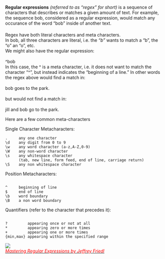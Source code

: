 **Regular expressions** 
*(referred to as “regex” for short)* is a sequence of characters that describes or matches a given amount of text. For example, the sequence bob, considered as a regular expression, would match any occurance of the word “bob” inside of another text.
<p style="font-family: monospace, serif; font-size:15pt">

Regex have both literal characters and meta characters.<br>
In bob, all three characters are literal, i.e. the *“b”* wants to match a “b”, the “o” an “o”, etc. 
<br>
We might also have the regular expression:  
<br>
^bob
<br>
In this case, the ^ is a meta character, i.e. it does not want to match the character “^”, but instead indicates the “beginning of a line.” In other words the regex above would find a match in:  
<br>
bob goes to the park.  
<br>
but would not find a match in:  
<br>
jill and bob go to the park.  
</p>

Here are a few common meta-characters 

Single Character Metacharacters:

```
.     any one character
\d    any digit from 0 to 9
\w    any word character (a-z,A-Z,0-9)
\W    any non-word character
\s    any whitespace character
      (tab, new line, form feed, end of line, carriage return)
\S    any non whitespace character

```

Position Metacharacters:

```

^     beginning of line
$     end of line
\b    word boundary
\B    a non word boundary

```

Quantifiers (refer to the character that precedes it):

```

?         appearing once or not at all
*         appearing zero or more times
+         appearing one or more times
{min,max} appearing within the specified range

```
 
![](https://img.shields.io/badge/Book-Recommended-orange)  
[<span style="color:red">*Mastering Regular Expressions by Jeffrey Friedl*</span>](http://regex.info/)